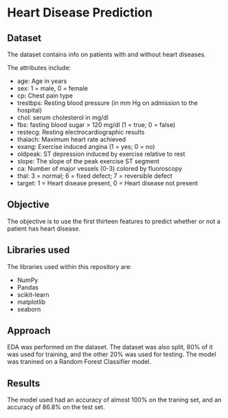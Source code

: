<h1>Heart Disease Prediction</h1>

<h2>Dataset</h2>

The dataset contains info on patients with and without heart diseases.

The attributes include:

- age: Age in years
- sex: 1 = male, 0 = female
- cp: Chest pain type
- trestbps: Resting blood pressure (in mm Hg on admission to the hospital)
- chol: serum cholesterol in mg/dl
- fbs: fasting blood sugar > 120 mg/dl (1 = true; 0 = false)
- restecg: Resting electrocardiographic results
- thalach: Maximum heart rate achieved
- exang: Exercise induced angina (1 = yes; 0 = no)
- oldpeak: ST depression induced by exercise relative to rest
- slope: The slope of the peak exercise ST segment
- ca: Number of major vessels (0-3) colored by fluoroscopy
- thal: 3 = normal; 6 = fixed defect; 7 = reversible defect
- target: 1 = Heart disease present, 0 = Heart disease not present

<h2>Objective</h2>

The objective is to use the first thirteen features to predict whether or not a patient has heart disease.

<h2>Libraries used</h2>

The libraries used within this repository are:

- NumPy
- Pandas
- scikit-learn
- matplotlib
- seaborn

<h2>Approach</h2>

EDA was performed on the dataset. The dataset was also split, 80% of it was used for training, and the other 20% was used for testing. The model was tranined on a Random Forest Classifier model.

<h2>Results</h2>

The model used had an accuracy of almost 100% on the traning set, and an accuracy of 86.8% on the test set.
